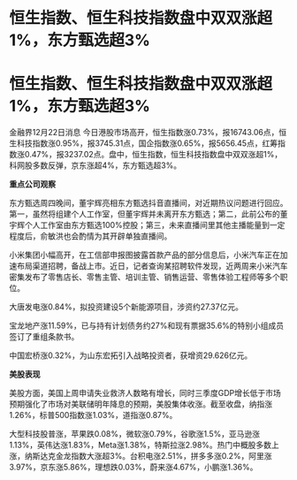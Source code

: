 # 恒生指数、恒生科技指数盘中双双涨超1%，东方甄选超3%

# 恒生指数、恒生科技指数盘中双双涨超1%，东方甄选超3%

金融界12月22日消息
今日港股市场高开，恒生指数涨0.73%，报16743.06点，恒生科技指数涨0.95%，报3745.31点，国企指数涨0.65%，报5656.45点，红筹指数涨0.47%，报3237.02点。盘中，恒生指数，恒生科技指数盘中双双涨超1%，科网股多数反弹，京东涨超4%，东方甄选超3%。

**重点公司观察**

东方甄选周四晚间，董宇辉亮相东方甄选抖音直播间，对近期热议问题进行回应。第一，虽然将组建个人工作室，但董宇辉并未离开东方甄选；第二，此前公布的董宇辉个人工作室由东方甄选100%控股；第三，未来直播间里其他主播能量到一定程度后，俞敏洪也会酌情为其开辟单独直播间。

小米集团小幅高开，在工信部申报图披露首款产品的部分信息后，小米汽车正在加速布局渠道招聘，备战上市。近日，记者查询某招聘软件发现，近两周来小米汽车密集发布了零售店长、零售主管、培训主管、销售运营、零售体验工程师等多个职位。

大唐发电涨0.84%，拟投资建设5个新能源项目，涉资约27.37亿元。

宝龙地产涨11.59%，已与持有计划债务约27%和现有票据35.6%的特别小组成员签订了重组条款书。

中国宏桥涨0.32%，为山东宏拓引入战略投资者，获增资29.626亿元。

**美股表现**

美股方面，美国上周申请失业救济人数略有增长，同时三季度GDP增长低于市场预期强化了市场对美联储明年降息的预期，美股集体收涨。截至收盘，纳指涨1.26%，标普500指数涨1.03%，道指涨0.87%。

大型科技股普涨，苹果跌0.08%，微软涨0.79%，谷歌涨1.5%，亚马逊涨1.13%，英伟达涨1.83%，Meta涨1.38%，特斯拉涨2.98%。热门中概股多数上涨，纳斯达克金龙指数大涨超3%。台积电涨2.51%，拼多多涨0.2%，阿里涨3.97%，京东涨5.86%，理想跌0.03%，蔚来涨4.67%，小鹏涨1.36%。

